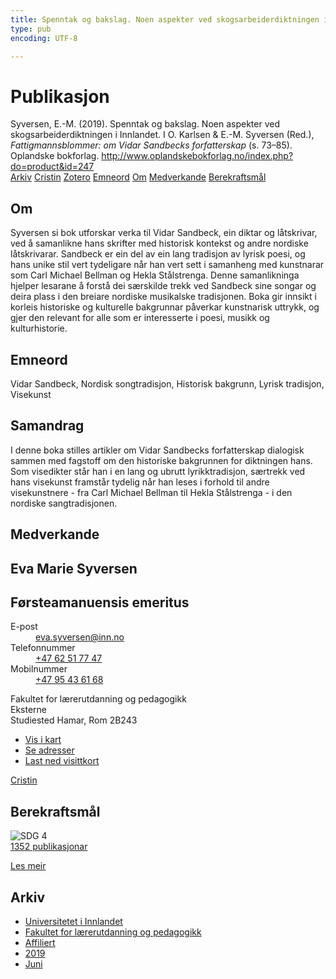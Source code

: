 ```yaml
---
title: Spenntak og bakslag. Noen aspekter ved skogsarbeiderdiktningen i Innlandet
type: pub
encoding: UTF-8

---
```

<h1>Publikasjon</h1>
<article id="csl-bib-container-HZ9ALT5K" class="csl-bib-container">
  <div class="csl-bib-body"> <div class="csl-entry">Syversen, E.-M. (2019). Spenntak og bakslag. Noen aspekter ved skogsarbeiderdiktningen i Innlandet. I O. Karlsen &#38; E.-M. Syversen (Red.), <i>Fattigmannsblommer: om Vidar Sandbecks forfatterskap</i> (s. 73–85). Oplandske bokforlag. <a href="http://www.oplandskebokforlag.no/index.php?do=product&#38;id=247">http://www.oplandskebokforlag.no/index.php?do=product&#38;id=247</a></div> </div>
  <div class="csl-bib-buttons">
    <a href="#taxonomy-article-HZ9ALT5K" alt="archive" class="csl-bib-button">Arkiv</a>
    <a href="https://app.cristin.no/results/show.jsf?id=1708080" alt="Cristin" class="csl-bib-button">Cristin</a>
    <a href="http://zotero.org/groups/5881554/items/HZ9ALT5K" alt="Zotero" class="csl-bib-button">Zotero</a>
    <a href="#keywords-article-HZ9ALT5K" alt="keywords" class="csl-bib-button">Emneord</a>
    <a href="#about-article-HZ9ALT5K" alt="about_pub" class="csl-bib-button">Om</a>
    <a href="#contributors-article-HZ9ALT5K" alt="contributors" class="csl-bib-button">Medverkande</a>
    <a href="#sdg-article-HZ9ALT5K" alt="sdg" class="csl-bib-button">Berekraftsmål</a>
  </div>
  <div id="csl-bib-meta-container-HZ9ALT5K"></div>
</article>
<div id="csl-bib-meta-HZ9ALT5K" class="csl-bib-meta">
  <article id="about-article-HZ9ALT5K" class="about_pub-article">
    <h1>Om</h1>
    Syversen si bok utforskar verka til Vidar Sandbeck, ein diktar og låtskrivar, ved å samanlikne hans skrifter med historisk kontekst og andre nordiske låtskrivarar. Sandbeck er ein del av ein lang tradisjon av lyrisk poesi, og hans unike stil vert tydeligare når han vert sett i samanheng med kunstnarar som Carl Michael Bellman og Hekla Stålstrenga. Denne samanlikninga hjelper lesarane å forstå dei særskilde trekk ved Sandbeck sine songar og deira plass i den breiare nordiske musikalske tradisjonen. Boka gir innsikt i korleis historiske og kulturelle bakgrunnar påverkar kunstnarisk uttrykk, og gjer den relevant for alle som er interesserte i poesi, musikk og kulturhistorie.
  </article>
  <article id="keywords-article-HZ9ALT5K" class="keywords-article">
    <h1>Emneord</h1>
    Vidar Sandbeck, Nordisk songtradisjon, Historisk bakgrunn, Lyrisk tradisjon, Visekunst
  </article>
  <article id="abstract-article-HZ9ALT5K" class="abstract-article">
    <h1>Samandrag</h1>
    I denne boka stilles artikler om Vidar Sandbecks forfatterskap dialogisk sammen med fagstoff om den historiske bakgrunnen for diktningen hans. Som visedikter står han i en lang og ubrutt lyrikktradisjon, særtrekk ved hans visekunst framstår tydelig når han leses i forhold til andre visekunstnere - fra Carl Michael Bellman til Hekla Stålstrenga - i den nordiske sangtradisjonen.
  </article>
  <article id="contributors-article-HZ9ALT5K" class="contributors-article">
    <h1>Medverkande</h1>
    <div class="personas"> <div class="vrtx-hinn-person-card"> <div class="photo"> <i class="lar la-user-circle missing-person"></i> </div> <div class="info"> <hgroup><h1>Eva Marie Syversen</h1> <h2>Førsteamanuensis emeritus</h2> </hgroup><dl> <dt>E-post</dt> <dd> <a href="mailto:eva.syversen@inn.no">eva.syversen@inn.no</a> </dd> <dt>Telefonnummer</dt> <dd><a href="tel:+4762517747"> +47 62 51 77 47 </a></dd> <dt>Mobilnummer</dt> <dd><a href="tel:+4795436168"> +47 95 43 61 68 </a></dd> </dl> <p> Fakultet for lærerutdanning og pedagogikk<br> Eksterne<br> Studiested Hamar, Rom 2B243 </p> <ul class="vrtx-hinn-links"> <li><a href="https://www.google.com/maps?q=60.796320,%2011.074390">Vis i kart</a></li> <li><a href="https://www.inn.no/finn-en-ansatt/eva-syversen.html#vrtx-hinn-addresses">Se adresser</a></li> <li><a href="https://www.inn.no/finn-en-ansatt/eva-syversen.html?vrtx=vcf">Last ned visittkort</a></li> </ul> </div> </div> <a href="https://app.cristin.no/persons/show.jsf?id=100353" alt="Cristin URL" class="personas-cristin">Cristin</a> </div>
  </article>
  <article id="sdg-article-HZ9ALT5K" class="sdg-article">
    <h1>Berekraftsmål</h1>
    <div class="sdg-container"><div id="sdg4" class="sdg">
        <img src="{{< params subfolder >}}images/sdg/sdg04_nn.png" class="image" alt="SDG 4">
        <div class="sdg-overlay">
          <a href="/nn/archive/?key=?sdg=4#archive" class="sdg-publication-count"><span>1352</span> publikasjonar</a>
          <p><a href="https://fn.no/om-fn/fns-baerekraftsmaal/god-utdanning?lang=nno-NO" class="sdg-read-more">Les meir</a></p>
        </div>
      </div></div>
  </article>
  <article id="taxonomy-article-HZ9ALT5K" class="taxonomy-article">
    <h1>Arkiv</h1>
    <ul>
      <li>
        <a href="/nn/archive/?key=3DCRN523">Universitetet i Innlandet</a>
      </li>
      <li>
        <a href="/nn/archive/?key=WYNZA47F">Fakultet for lærerutdanning og pedagogikk</a>
      </li>
      <li>
        <a href="/nn/archive/?key=2ZAN5K7T">Affiliert</a>
      </li>
      <li>
        <a href="/nn/archive/?key=DEBVM7RU">2019</a>
      </li>
      <li>
        <a href="/nn/archive/?key=4G3SYRVF">Juni</a>
      </li>
    </ul>
  </article>
</div>
